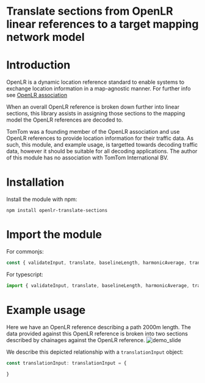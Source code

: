 Translate sections from OpenLR linear references to a target mapping network model
===================================================================
# Introduction

OpenLR is a dynamic location reference standard to enable systems to exchange location information in a map-agnostic manner. For further info see [OpenLR association](http://http://www.openlr.org/)

When an overall OpenLR reference is broken down further into linear sections, this library assists in assigning those sections to the mapping model the OpenLR references are decoded to.

TomTom was a founding member of the OpenLR association and use OpenLR references to provide location information for their traffic data. As such, this module, and example usage, is targetted towards decoding traffic data, however it should be suitable for all decoding applications. The author of this module has no association with TomTom International BV.

# Installation
Install the module with npm:

```
npm install openlr-translate-sections
```

# Import the module
For commonjs:
```javascript
const { validateInput, translate, baselineLength, harmonicAverage, translationInput } = require("openlr-translate-sections");
```
For typescript:
```typescript
import { validateInput, translate, baselineLength, harmonicAverage, translationInput } from "openlr-translate-sections";
```

# Example usage
Here we have an OpenLR reference describing a path 2000m length. The data provided against this OpenLR reference is broken into two sections described by chainages against the OpenLR reference.
![demo_slide](https://warerebel.github.io/openlr-translate-sections/docs/assets/images/slide1.png)

We describe this depicted relationship with a `translationInput` object:

```typescript
const translationInput: translationInput = {

} 
```
